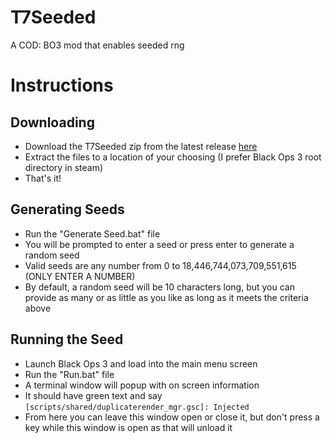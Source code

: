 # T7Seeded
A COD: BO3 mod that enables seeded rng

# Instructions

## Downloading
- Download the T7Seeded zip from the latest release [here](https://github.com/Joshr520/T7Seeded/releases/latest)
- Extract the files to a location of your choosing (I prefer Black Ops 3 root directory in steam)
- That's it!

## Generating Seeds
- Run the "Generate Seed.bat" file
- You will be prompted to enter a seed or press enter to generate a random seed
- Valid seeds are any number from 0 to 18,446,744,073,709,551,615 (ONLY ENTER A NUMBER)
- By default, a random seed will be 10 characters long, but you can provide as many or as little as you like as long as it meets the criteria above

## Running the Seed
- Launch Black Ops 3 and load into the main menu screen
- Run the "Run.bat" file
- A terminal window will popup with on screen information
- It should have green text and say ```[scripts/shared/duplicaterender_mgr.gsc]: Injected```
- From here you can leave this window open or close it, but don't press a key while this window is open as that will unload it
